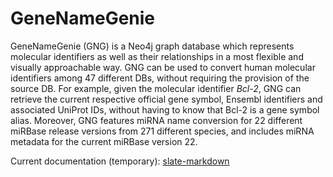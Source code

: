 # GeneNameGenie
GeneNameGenie (GNG) is a Neo4j graph database which represents molecular identifiers as well as their relationships in a 
most flexible and visually approachable way. GNG can be used to convert human molecular identifiers 
among 47 different DBs, without requiring the provision of the source DB. For example, given the molecular 
identifier _Bcl-2_, GNG can retrieve the current respective official gene symbol, Ensembl identifiers 
and associated UniProt IDs, without having to know that Bcl-2 is a gene symbol alias. Moreover, GNG
features miRNA name conversion for 22 different miRBase release versions from 271 different species, and includes
miRNA metadata for the current miRBase version 22.

Current documentation (temporary): <a href="https://stefanhaunsberger.github.io/GeneNameGenie/" target="_blank">slate-markdown</a>
